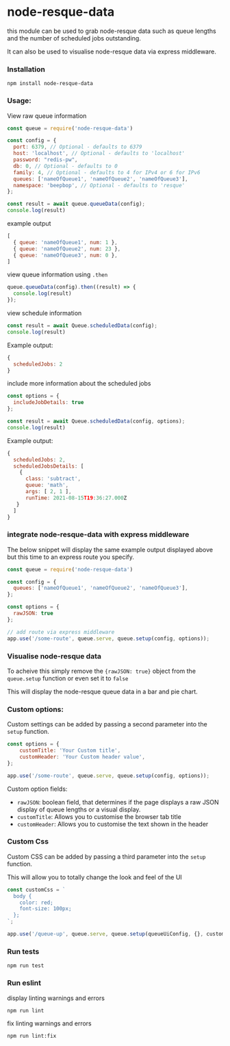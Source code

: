 # node-resque-data


this module can be used to grab node-resque data such as queue lengths and the number of scheduled jobs outstanding.

It can also be used to visualise node-resque data via express middleware.

### Installation

```
npm install node-resque-data
```

### Usage:

View raw queue information


```javascript
const queue = require('node-resque-data')

const config = {
  port: 6379, // Optional - defaults to 6379
  host: 'localhost', // Optional - defaults to 'localhost'
  password: "redis-pw",
  db: 0, // Optional - defaults to 0
  family: 4, // Optional - defaults to 4 for IPv4 or 6 for IPv6
  queues: ['nameOfQueue1', 'nameOfQueue2', 'nameOfQueue3'],
  namespace: 'beepbop', // Optional - defaults to 'resque'
};

const result = await queue.queueData(config);
console.log(result)
```

example output

```javascript
[
  { queue: 'nameOfQueue1', num: 1 },
  { queue: 'nameOfQueue2', num: 23 },
  { queue: 'nameOfQueue3', num: 0 },
]
```

view queue information using `.then`

```javascript
queue.queueData(config).then((result) => {
  console.log(result)
});
```

view schedule information

```javascript
const result = await Queue.scheduledData(config);
console.log(result)
```
Example output:

```javascript
{
  scheduledJobs: 2
}
```
include more information about the scheduled jobs

```javascript
const options = {
  includeJobDetails: true
};

const result = await Queue.scheduledData(config, options);
console.log(result)
```
Example output:

```javascript
{
  scheduledJobs: 2,
  scheduledJobsDetails: [
    {
      class: 'subtract',
      queue: 'math',
      args: [ 2, 1 ],
      runTime: 2021-08-15T19:36:27.000Z
   }
  ]
}
```


### integrate node-resque-data with express middleware

The below snippet will display the same example output displayed above but this time to an express route you specify.

```javascript
const queue = require('node-resque-data')

const config = {
  queues: ['nameOfQueue1', 'nameOfQueue2', 'nameOfQueue3'],
};

const options = {
  rawJSON: true
};

// add route via express middleware
app.use('/some-route', queue.serve, queue.setup(config, options));
```

### Visualise node-resque data

To acheive this simply remove the `{rawJSON: true}` object from the `queue.setup` function or even set it to `false`

This will display the node-resque queue data in a bar and pie chart.

### Custom options:

Custom settings can be added by passing a second parameter into the `setup` function.

```javascript
const options = {
    customTitle: 'Your Custom title',
    customHeader: 'Your Custom header value',
};

app.use('/some-route', queue.serve, queue.setup(config, options));
```

Custom option fields:

- `rawJSON`: boolean field, that determines if the page displays a raw JSON display of queue lengths or a visual display.
- `customTitle`: Allows you to customise the browser tab title
- `customHeader`: Allows you to customise the text shown in the header

### Custom Css

Custom CSS can be added by passing a third parameter into the `setup` function.

This will allow you to totally change the look and feel of the UI

```javascript
const customCss = `
  body {
    color: red;
    font-size: 100px;
  };
`;

app.use('/queue-up', queue.serve, queue.setup(queueUiConfig, {}, customCss));
```

### Run tests

```
npm run test
```

### Run eslint

display linting warnings and errors

```
npm run lint
```

fix linting warnings and errors

```
npm run lint:fix
```
